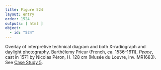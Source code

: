 ```yaml
---
title: Figure 524
layout: entry
order: 1524
outputs: [ html ]
object:
  - id: "524"
---
```


Overlay of interpretive technical diagram and both X-radiograph and daylight photography. Barthélemy Prieur (French, ca. 1536–1611), *Peace*, cast in 1571 by Nicolas Péron, H. 128 cm (Musée du Louvre, inv. MR1683). See [Case Study 5](/case-studies/5/).
